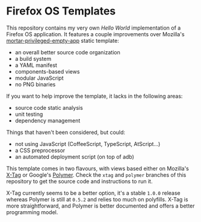 # Firefox OS Templates

This repository contains my very own _Hello World_ implementation of a Firefox
OS application. It features a couple improvements over Mozilla's
[mortar-privileged-empty-app](https://github.com/mozilla/mortar-privileged-empty-app)
static template:

- an overall better source code organization
- a build system
- a YAML manifest
- components-based views
- modular JavaScript
- no PNG binaries

If you want to help improve the template, it lacks in the following areas:

- source code static analysis
- unit testing
- dependency management

Things that haven't been considered, but could:

- not using JavaScript (CoffeeScript, TypeScript, AtScript...)
- a CSS preprocessor
- an automated deployment script (on top of adb)

This template comes in two flavours, with views based either on Mozilla's
[X-Tag](http://x-tags.org/) or Google's
[Polymer](https://www.polymer-project.org/). Check the `xtag` and `polymer`
branches of this repository to get the source code and instructions to run it.

X-Tag currently seems to be a better option, it's a stable `1.0.0` release
whereas Polymer is still at `0.5.2` and relies too much on polyfills. X-Tag is
more straightforward, and Polymer is better documented and offers a better
programming model.
